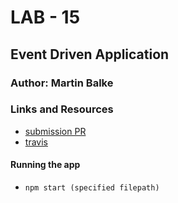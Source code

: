 # LAB - 15 

## Event Driven Application

### Author: Martin Balke

### Links and Resources
* [submission PR](https://github.com/martinbalke-401-adavanced-js/401-lab-15/pull/1)
* [travis](https://www.travis-ci.com/martinbalke-401-adavanced-js/401-lab-15)


#### Running the app
* `npm start (specified filepath)`

